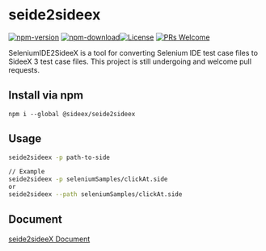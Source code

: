 # seide2sideex

[![npm-version](https://img.shields.io/npm/v/seide2sideex_test2)](https://www.npmjs.com/package/seide2sideex_test2) [![npm-download](https://img.shields.io/npm/dw/seide2sideex_test2)](https://www.npmjs.com/package/seide2sideex_test2)[![License](https://img.shields.io/badge/License-Apache%202.0-g.svg)](https://opensource.org/licenses/Apache-2.0) [![PRs Welcome](https://img.shields.io/badge/PRs-welcome-red)](https://github.com/SideeX/seide2sideex)

SeleniumIDE2SideeX is a tool for converting Selenium IDE test case files to SideeX 3 test case files. This project is still undergoing and welcome pull requests.

## Install via npm

```
npm i --global @sideex/seide2sideex
```

## Usage

```bash
seide2sideex -p path-to-side

// Example
seide2sideex -p seleniumSamples/clickAt.side
or
seide2sideex --path seleniumSamples/clickAt.side
```

## Document

[seide2sideeX Document](https://hackmd.io/@qwe661234/seide2sideeXDocs)
